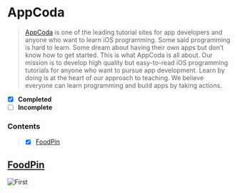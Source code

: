 # AppCoda
  >[AppCoda](https://www.appcoda.com/) is one of the leading tutorial sites for app developers and anyone who want to learn iOS programming. Some said programming is hard to learn. Some dream about having their own apps but don’t know how to get started. This is what AppCoda is all about. Our mission is to develop high quality but easy-to-read iOS programming tutorials for anyone who want to pursue app development. Learn by doing is at the heart of our approach to teaching. We believe everyone can learn programming and build apps by taking actions.

 - [x] **Completed**
 - [ ] **Incomplete**

### Contents  
>- [x] [FoodPin](#1)


<a name="1"></a>
## [FoodPin](https://github.com/mrgsdev/AppCoda/tree/main/UIKit/Beginning%20iOS%20Programming%20with%20Swift/FoodPin)
![First](https://github.com/mrgsdev/AppCoda/assets/157994617/3c5baba1-c099-4d17-ad0a-a8c878379921)
